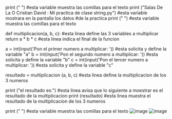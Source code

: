 print (" ") #esta variable muestra las comillas para el texto
print ("Salas De La O Cristian David : Mi practica de clase string.py") #esta variable mostrara en la pantalla los datos 
#de la practica
print (" ") #esta variable muestra las comillas para el texto 

def multiplicacion(a, b, c): #esta linea define las 3 variables a multiplicar
    return a * b * c #esta linea indica el final de la funcion

a = int(input('Pon el primer numero a multiplicar: ')) #esta solicita y define la variable "a"
b = int(input('Pon el segundo numero a multiplicar: ')) #esta solicita y define la variable "b"
c = int(input('Pon el tercer numero a multiplicar: ')) #esta solicita y define la variable "c"

resultado = multiplicacion (a, b, c) #esta linea define la multiplicacion de los 3 numeros

print ("el resultado es:") #esta linea avisa que lo siguiente a moestrar es el resultado de la multiplicacion
print (resultado) #esta linea muestra el resultado de la multiplicacion de los 3 numeros 


print (" ") #esta variable muestra las comillas para el texto 
![image](https://github.com/user-attachments/assets/326b21db-b049-4b97-a487-2cce430c093a)
![image](https://github.com/user-attachments/assets/226b5ee9-96e3-41a2-80ce-abfa446f70e2)
